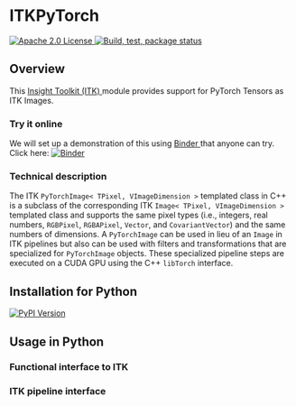 # ITKPyTorch

[ ![ Apache 2.0 License ](https://img.shields.io/badge/License-Apache%202.0-blue.svg) ](https://github.com/InsightSoftwareConsortium/ITKPyTorch/blob/master/LICENSE) [ ![ Build, test, package status ](https://github.com/InsightSoftwareConsortium/ITKPyTorch/workflows/Build,%20test,%20package/badge.svg) ](https://github.com/InsightSoftwareConsortium/ITKPyTorch/actions?query=workflow%3A%22Build%2C+test%2C+package%22)

## Overview

This [ Insight Toolkit (ITK) ](https://itk.org/) module provides support for PyTorch Tensors as ITK Images.

### Try it online

We will set up a demonstration of this using [ Binder ](www.mybinder.org) that anyone can try.  Click here: [ ![ Binder ](https://mybinder.org/badge_logo.svg) ](https://mybinder.org/v2/gh/InsightSoftwareConsortium/ITKPyTorch/master?filepath=examples%2FITKPyTorch.ipynb)

### Technical description

The ITK `PyTorchImage< TPixel, VImageDimension >` templated class in C++ is a subclass of the corresponding ITK `Image< TPixel, VImageDimension >` templated class and supports the same pixel types (i.e., integers, real numbers, `RGBPixel`, `RGBAPixel`, `Vector`, and `CovariantVector`) and the same numbers of dimensions.  A `PyTorchImage` can be used in lieu of an `Image` in ITK pipelines but also can be used with filters and transformations that are specialized for `PyTorchImage` objects.  These specialized pipeline steps are executed on a CUDA GPU using the C++ `libTorch` interface.

## Installation for Python
[ ![ PyPI Version ](https://img.shields.io/pypi/v/itk-pytorch.svg) ](https://pypi.python.org/pypi/itk-pytorch)

## Usage in Python

### Functional interface to ITK

### ITK pipeline interface
